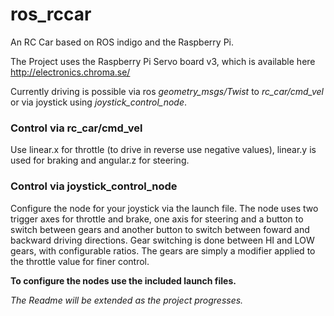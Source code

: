 ros_rccar
=========
An RC Car based on ROS indigo and the Raspberry Pi.

The Project uses the Raspberry Pi Servo board v3, which is available here http://electronics.chroma.se/

Currently driving is possible via ros *geometry_msgs/Twist* to *rc_car/cmd_vel* or via joystick using *joystick_control_node*.

### Control via rc_car/cmd_vel
Use linear.x for throttle (to drive in reverse use negative values), linear.y is used for braking and angular.z for steering.

### Control via joystick_control_node
Configure the node for your joystick via the launch file.
The node uses two trigger axes for throttle and brake, one axis for steering and a button to switch between gears
and another button to switch between foward and backward driving directions.
Gear switching is done between HI and LOW gears, with configurable ratios.
The gears are simply a modifier applied to the throttle value for finer control.

**To configure the nodes use the included launch files.**

*The Readme will be extended as the project progresses.*
